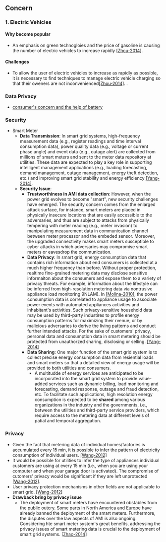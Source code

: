## Concern

### 1. Electric Vehicles

#### Why become popular
- An emphasis on green technogloies and the price of gasoline is causing the number of electric vehicles to increase rapidly [[Zhou-2014]](http://arxiv.org/ftp/arxiv/papers/1402/1402.2489.pdf). 

#### Challenges
- To allow the user of electric vehicles to increase as rapidly as possible, it is necessary to find techniques to manage electric vehicle charging so that their oweners are not inconvenienced[[Zhou-2014]](http://arxiv.org/ftp/arxiv/papers/1402/1402.2489.pdf). . 

### Data Privacy
- [consumer's concern and the help of battery](http://spectrum.ieee.org/energy/the-smarter-grid/privacy-on-the-smart-grid)

### Security
- Smart Meter
  - **Data Transmission**: In smart grid systems, high-frequency measurement data (e.g., register readings and time interval consumption data), power quality data (e.g., voltage or current phase angle) and event data (e.g., outage alert) are collected from millions of smart meters and sent to the meter data repository at utilities. These data are expected to play a key role in supporting intelligent management applications (e.g., loading forecasting, demand management, outage management, energy theft detection, etc.) and improving smart grid stability and energy efficiency [[Yang-2014]](http://ieeexplore.ieee.org/xpl/login.jsp?tp=&arnumber=7007759&url=http%3A%2F%2Fieeexplore.ieee.org%2Fxpls%2Fabs_all.jsp%3Farnumber%3D7007759). 
  - **Security Issue**: 
    - **Trustworthiness in AMI data collection**: However, when the power grid evolves to become "smart", new security challenges have emerged. The security concern comes from the enlarged attack surface, for instance, smart meters are placed in physically insecure locations that are easily accessible to the adversaries, and thus are subject to attacks from physically tempering with meter reading (e.g., meter invasion) to manipulating measurement data in communication channel between meter processor and the embeded sensor. Moreover, the upgraded connectivity makes smart meters susceptible to cyber attacks in which adversaries may compromise smart meters or eavesdrop the communication.
    - **Data Privacy**: In smart grid, energy consumption data that contains rich information about end consumers is collected at a much higher frequency than before. Without proper protection, realtime fine-grained metering data may disclose sensitive informaiton about the consumers and expose them to a variety of privacy threats. For example, information about the lifestyle can be inferred from high-resolution metering data via nontrusive appliance load monitoring 9NLAM). In [[Molina-2010]](http://dl.acm.org/citation.cfm?id=1878446), the power consumption data is correlated to appliance usage to associate power events with automated appliances activities and inhabitant's activities. Such privacy-sensitive household data may be used by third-party industires to profile energy consumption patterns for maximizing their rvenue, or by malicious adversaries to derive the living patterns and conduct further intended attacks. For the sake of customers' privacy, personal data and consumption data in smart metering should be protected from unauthorzed sharing, disclosing or selling. [[Yang-2014]](http://ieeexplore.ieee.org/xpl/login.jsp?tp=&arnumber=7007759&url=http%3A%2F%2Fieeexplore.ieee.org%2Fxpls%2Fabs_all.jsp%3Farnumber%3D7007759)
    - **Data Sharing**: One major function of the smart grid system is to collect precise energy consumption data from resiential loads and smart meters so that a detailed view of energy usage will be provided to both utilities and consumers.
      - A multitudde of energy services are anticipated to be incorporated into the smart grid system to provide value-added services such as dynamic billing, load monitoring and forecasting, demand response, outsage and fraud detection, etc. To facilitate such applications, high resolution energy consumption is expected to be **shared** among various organizations in the industry and the governments, i.e., between the utilities and third-party service providers, which require access to the metering data at different levels of patial and temporal aggregation.


### Privacy
- Given the fact that metering data of individual homes/factories is accumulated every 15 min, it is possible to infer the pattern of electricity consumption of individual users. [[Wang-2012]](http://ieeexplore.ieee.org/stamp/stamp.jsp?arnumber=6203629)
- It would be possible for utilities to infer the type of appliances individual customers are using at every 15 min (i.e., when you are using your computer and when your garage door is activated). The compromise of cutomers' privacy would be significant if they are left unprotected [[Wang-2012]](http://ieeexplore.ieee.org/stamp/stamp.jsp?arnumber=6203629). 
- User privacy protection mechanisms in other fields are not applicable to smart grid. [[Wang-2012]](http://ieeexplore.ieee.org/stamp/stamp.jsp?arnumber=6203629)
- **Drawback bring by privacy issue**
  - The deployment of smart meters have encountered obstables from the public outcry. Some parts in North America and Europe have already banned the deployment of the smart meters. Furthermore, the disputes over the law aspects of AMI is also ongoing. Considering hte smart meter system's great benefits, addressing the privacy issues of smart metering data is crucial to the deployment of smart grid systems. [[Zhao-2014]](http://ieeexplore.ieee.org/stamp/stamp.jsp?arnumber=6847974)
